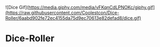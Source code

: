 ![Dice Gif](https://media.giphy.com/media/vFKqnCdLPNOKc/giphy.gif](https://raw.githubusercontent.com/Coolestcon/Dice-Roller/6aabd902fe72ec4155da75d9ec70613e82defad8/dice.gif)
# Dice-Roller
